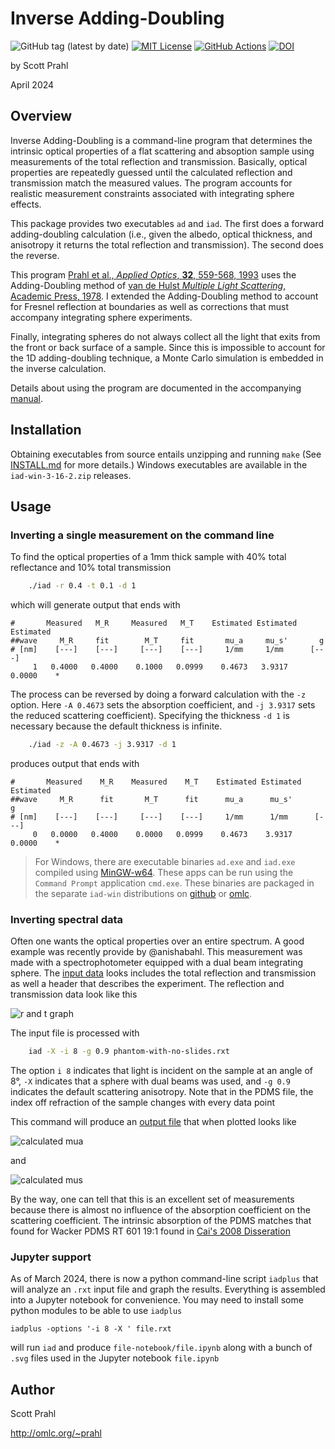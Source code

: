 # Inverse Adding-Doubling

![GitHub tag (latest by date)](https://img.shields.io/github/v/tag/scottprahl/iad?label=latest)
[![MIT License](https://img.shields.io/badge/MIT-license-yellow.svg)](https://github.com/scottprahl/miepython/blob/master/LICENSE.txt)
[![GitHub Actions](https://github.com/scottprahl/iad/actions/workflows/make.yml/badge.svg)](https://github.com/scottprahl/iad/actions/workflows/make.yml)
[![DOI](https://zenodo.org/badge/102147394.svg)](https://zenodo.org/badge/latestdoi/102147394)

by Scott Prahl

April 2024

## Overview

Inverse Adding-Doubling is a command-line program that determines the intrinsic optical properties of a flat scattering and absoption sample using measurements of the total reflection and transmission.  Basically, optical properties are repeatedly guessed until the calculated reflection and transmission match the measured values. The program accounts
for realistic measurement constraints associated with integrating sphere effects.

This package provides two executables `ad` and `iad`.  The first does a forward adding-doubling calculation (i.e., given the albedo, optical thickness, and anisotropy it returns the total reflection and transmission).  The second does the reverse.

This program [Prahl et al., *Applied Optics*, **32**, 559-568, 1993](https://omlc.org/~prahl/pubs/pdfx/prahl93a.pdf) uses the Adding-Doubling method of [van de Hulst *Multiple Light Scattering*, Academic Press, 1978](https://www.amazon.com/Multiple-Light-Scattering-Formulas-Applications-ebook/dp/B01D4CMF80).  I extended the Adding-Doubling method to account for Fresnel reflection at boundaries as well as corrections that must accompany integrating sphere experiments.

Finally, integrating spheres do not always collect all the light that exits from the front or back surface of a sample.  Since this is impossible to account for the 1D adding-doubling technique, a Monte Carlo simulation is embedded in the inverse calculation.

Details about using the program are documented in the accompanying [manual](/doc/manual.pdf).

## Installation

Obtaining executables from source entails unzipping and running `make` (See
[INSTALL.md](/INSTALL.md) for more details.) Windows executables are available
in the `iad-win-3-16-2.zip` releases.

## Usage

### Inverting a single measurement on the command line

To find the optical properties of a 1mm thick sample with 40% total reflectance and 10% total transmission

```bash
    ./iad -r 0.4 -t 0.1 -d 1
```

which will generate output that ends with

```
#       Measured   M_R     Measured   M_T    Estimated Estimated Estimated
##wave     M_R     fit        M_T     fit       mu_a     mu_s'       g    
# [nm]    [---]    [---]     [---]    [---]     1/mm     1/mm      [---]  
     1   0.4000   0.4000    0.1000   0.0999    0.4673   3.9317    0.0000    *
```

The process can be reversed by doing a forward calculation with the `-z` option.  Here `-A 0.4673` sets the absorption coefficient, and `-j 3.9317` sets the reduced scattering coefficient).  Specifying the thickness `-d 1` is necessary because the default
thickness is infinite.


```bash
    ./iad -z -A 0.4673 -j 3.9317 -d 1
```

produces output that ends with

```
#       Measured    M_R    Measured    M_T    Estimated Estimated Estimated
##wave     M_R      fit       M_T      fit      mu_a      mu_s'       g    
# [nm]    [---]    [---]     [---]    [---]     1/mm      1/mm      [---]  
     0   0.0000   0.4000    0.0000   0.0999    0.4673    3.9317     0.0000    * 
```

> For Windows, there are executable binaries `ad.exe` and `iad.exe` compiled using [MinGW-w64](https://mingw-w64.org/doku.php).  These apps can be run using the `Command Prompt` application `cmd.exe`.  These binaries are packaged in the separate `iad-win` distributions on [github](https://github.com/scottprahl/iad/releases) or [omlc](https://omlc.org/software/iad/).

### Inverting spectral data

Often one wants the optical properties over an entire spectrum.  A good example was
recently provide by @anishabahl.  This measurement was made with a spectrophotometer 
equipped with a dual beam integrating sphere.  The [input data](https://github.com/scottprahl/iad/blob/master/docs/phantom-with-no-slides.rxt) looks includes the total reflection and transmission as well a header that describes the
experiment.  The reflection and transmission data look like this

![r and t graph](https://github.com/scottprahl/iad/blob/docs/phantom-with-no-slides-RTU.svg)

The input file is processed with

```bash
    iad -X -i 8 -g 0.9 phantom-with-no-slides.rxt
```

The option `i 8` indicates that light is incident on the sample at an angle of 8°, `-X` indicates that a sphere with dual beams was used, and `-g 0.9` indicates  the default
scattering anisotropy.  Note that in the PDMS file, the index off refraction of the
sample changes with every data point

This command will produce an [output file](https://github.com/scottprahl/iad/blob/docs/phantom-with-no-slides.txt) that when plotted looks like

![calculated mua](https://github.com/scottprahl/iad/blob/docs/phantom-with-no-slides-mua.svg)

and

![calculated mus](https://github.com/scottprahl/iad/blob/docs/phantom-with-no-slides-mus.svg)

By the way, one can tell that this is an excellent set of measurements because there is
almost no influence of the absorption coefficient on the scattering coefficient.  The 
intrinsic absorption of the PDMS matches that found for Wacker PDMS RT 601 19:1 found in [Cai's 2008 Disseration](https://dx.doi.org/10.17877/DE290R-8242)
 
### Jupyter support

As of March 2024, there is now a python command-line script `iadplus` that will analyze an `.rxt` input file and graph the results.  Everything is assembled into a Jupyter notebook for convenience.  You may need to install some python modules to be able to use `iadplus`

    iadplus -options '-i 8 -X ' file.rxt

will run `iad` and produce `file-notebook/file.ipynb` along with a bunch of `.svg` files used in the Jupyter notebook  `file.ipynb`

## Author

Scott Prahl

http://omlc.org/~prahl
